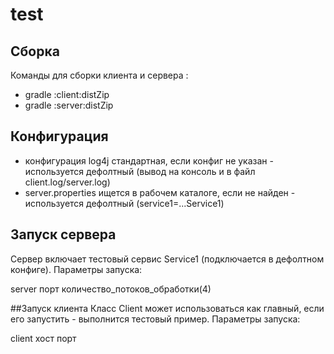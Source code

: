 # test
## Сборка
Команды для сборки клиента и сервера :
- gradle :client:distZip
- gradle :server:distZip
## Конфигурация
- конфигурация log4j стандартная, если конфиг не указан - используется дефолтный
(вывод на консоль и в файл client.log/server.log)
- server.properties ищется в рабочем каталоге, если не найден - 
используется дефолтный (service1=...Service1)
## Запуск сервера
Сервер включает тестовый сервис Service1 (подключается в дефолтном конфиге).
Параметры запуска:

server порт количество_потоков_обработки(4)

##Запуск клиента
Класс Client может использоваться как главный, если его запустить - 
выполнится тестовый пример. Параметры запуска:

client хост порт
 
